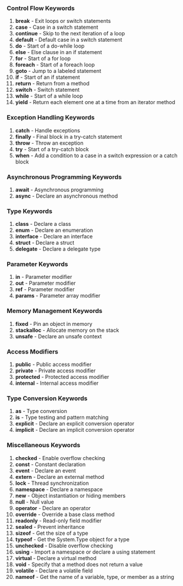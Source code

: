 ### Control Flow Keywords
1. **break** - Exit loops or switch statements
2. **case** - Case in a switch statement
3. **continue** - Skip to the next iteration of a loop
4. **default** - Default case in a switch statement
5. **do** - Start of a do-while loop
6. **else** - Else clause in an if statement
7. **for** - Start of a for loop
8. **foreach** - Start of a foreach loop
9. **goto** - Jump to a labeled statement
10. **if** - Start of an if statement
11. **return** - Return from a method
12. **switch** - Switch statement
13. **while** - Start of a while loop
14. **yield** - Return each element one at a time from an iterator method

### Exception Handling Keywords
1. **catch** - Handle exceptions
2. **finally** - Final block in a try-catch statement
3. **throw** - Throw an exception
4. **try** - Start of a try-catch block
5. **when** - Add a condition to a case in a switch expression or a catch block

### Asynchronous Programming Keywords
1. **await** - Asynchronous programming
2. **async** - Declare an asynchronous method

### Type Keywords
1. **class** - Declare a class
2. **enum** - Declare an enumeration
3. **interface** - Declare an interface
4. **struct** - Declare a struct
5. **delegate** - Declare a delegate type

### Parameter Keywords
1. **in** - Parameter modifier
2. **out** - Parameter modifier
3. **ref** - Parameter modifier
4. **params** - Parameter array modifier

### Memory Management Keywords
1. **fixed** - Pin an object in memory
2. **stackalloc** - Allocate memory on the stack
3. **unsafe** - Declare an unsafe context

### Access Modifiers
1. **public** - Public access modifier
2. **private** - Private access modifier
3. **protected** - Protected access modifier
4. **internal** - Internal access modifier

### Type Conversion Keywords
1. **as** - Type conversion
2. **is** - Type testing and pattern matching
3. **explicit** - Declare an explicit conversion operator
4. **implicit** - Declare an implicit conversion operator

### Miscellaneous Keywords
1. **checked** - Enable overflow checking
2. **const** - Constant declaration
3. **event** - Declare an event
4. **extern** - Declare an external method
5. **lock** - Thread synchronization
6. **namespace** - Declare a namespace
7. **new** - Object instantiation or hiding members
8. **null** - Null value
9. **operator** - Declare an operator
10. **override** - Override a base class method
11. **readonly** - Read-only field modifier
12. **sealed** - Prevent inheritance
13. **sizeof** - Get the size of a type
14. **typeof** - Get the System.Type object for a type
15. **unchecked** - Disable overflow checking
16. **using** - Import a namespace or declare a using statement
17. **virtual** - Declare a virtual method
18. **void** - Specify that a method does not return a value
19. **volatile** - Declare a volatile field
20. **nameof** - Get the name of a variable, type, or member as a string
